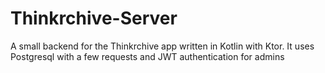 # Thinkrchive-Server
A small backend for the Thinkrchive app written in Kotlin with Ktor. It uses Postgresql with a few requests and JWT authentication for admins
